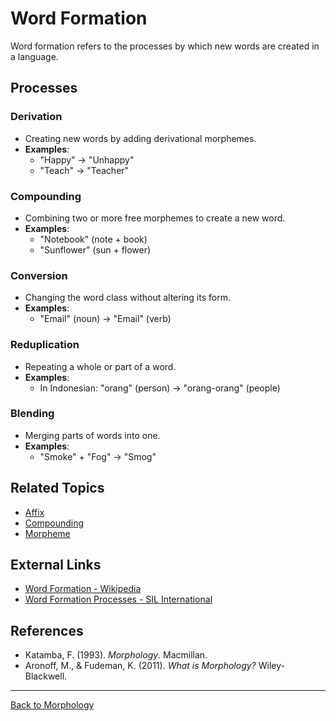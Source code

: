 # Word Formation

Word formation refers to the processes by which new words are created in a language.

## Processes

### Derivation

- Creating new words by adding derivational morphemes.
- **Examples**:
  - "Happy" → "Unhappy"
  - "Teach" → "Teacher"

### Compounding

- Combining two or more free morphemes to create a new word.
- **Examples**:
  - "Notebook" (note + book)
  - "Sunflower" (sun + flower)

### Conversion

- Changing the word class without altering its form.
- **Examples**:
  - "Email" (noun) → "Email" (verb)

### Reduplication

- Repeating a whole or part of a word.
- **Examples**:
  - In Indonesian: "orang" (person) → "orang-orang" (people)

### Blending

- Merging parts of words into one.
- **Examples**:
  - "Smoke" + "Fog" → "Smog"

## Related Topics

- [Affix](Affix.md)
- [Compounding](Compounding.md)
- [Morpheme](Morpheme.md)

## External Links

- [Word Formation - Wikipedia](https://en.wikipedia.org/wiki/Word_formation)
- [Word Formation Processes - SIL International](https://glossary.sil.org/term/word-formation)

## References

- Katamba, F. (1993). *Morphology*. Macmillan.
- Aronoff, M., & Fudeman, K. (2011). *What is Morphology?* Wiley-Blackwell.

---

[Back to Morphology](README.md)
